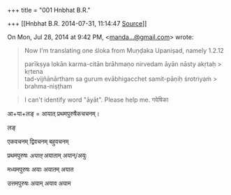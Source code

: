 +++
title = "001 Hnbhat B.R."

+++
[[Hnbhat B.R.	2014-07-31, 11:14:47 [Source](https://groups.google.com/g/samskrita/c/u_8wDauhZmg)]]



On Mon, Jul 28, 2014 at 9:42 PM, \<[manda...@gmail.com]()\> wrote:  

> Now I'm translating one śloka from Muṇḍaka Upaniṣad, namely 1.2.12  
>   
> parīkṣya lokān karma-citān brāhmaṇo nirvedam āyān nāsty akṛtaḥ > kṛtena  
> tad-vijñānārtham sa gurum evābhigacchet samit-pāṇiḥ śrotriyaṁ > brahma-niṣṭham  
>   

> I can't identify word "āyāt". Please help me. गवेषिका  

  

आ+या+लङ् = आयात् प्रथमपुरुषैकचचनम्।

  

  

लङ्

एकवचनम् द्विवचनम् बहुवचनम्

प्रथमपुरुषः *अयात्* अयाताम् अयान्/अयुः

मध्यमपुरुषः अयाः अयातम् अयात

उत्तमपुरुषः अयाम् अयाव अयाम

  

